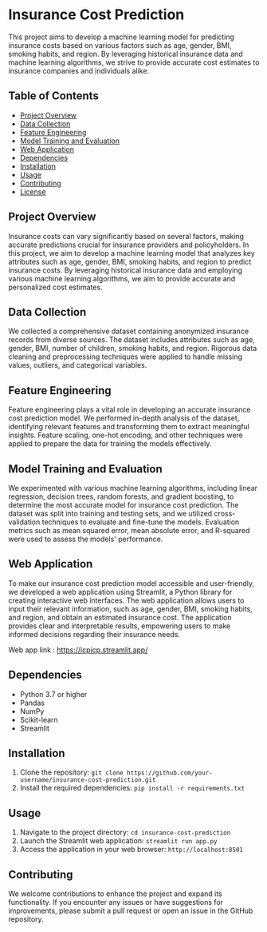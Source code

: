 # Insurance Cost Prediction

This project aims to develop a machine learning model for predicting insurance costs based on various factors such as age, gender, BMI, smoking habits, and region. By leveraging historical insurance data and machine learning algorithms, we strive to provide accurate cost estimates to insurance companies and individuals alike.

## Table of Contents

- [Project Overview](#project-overview)
- [Data Collection](#data-collection)
- [Feature Engineering](#feature-engineering)
- [Model Training and Evaluation](#model-training-and-evaluation)
- [Web Application](#web-application)
- [Dependencies](#dependencies)
- [Installation](#installation)
- [Usage](#usage)
- [Contributing](#contributing)
- [License](#license)

## Project Overview

Insurance costs can vary significantly based on several factors, making accurate predictions crucial for insurance providers and policyholders. In this project, we aim to develop a machine learning model that analyzes key attributes such as age, gender, BMI, smoking habits, and region to predict insurance costs. By leveraging historical insurance data and employing various machine learning algorithms, we aim to provide accurate and personalized cost estimates.

## Data Collection

We collected a comprehensive dataset containing anonymized insurance records from diverse sources. The dataset includes attributes such as age, gender, BMI, number of children, smoking habits, and region. Rigorous data cleaning and preprocessing techniques were applied to handle missing values, outliers, and categorical variables.

## Feature Engineering

Feature engineering plays a vital role in developing an accurate insurance cost prediction model. We performed in-depth analysis of the dataset, identifying relevant features and transforming them to extract meaningful insights. Feature scaling, one-hot encoding, and other techniques were applied to prepare the data for training the models effectively.

## Model Training and Evaluation

We experimented with various machine learning algorithms, including linear regression, decision trees, random forests, and gradient boosting, to determine the most accurate model for insurance cost prediction. The dataset was split into training and testing sets, and we utilized cross-validation techniques to evaluate and fine-tune the models. Evaluation metrics such as mean squared error, mean absolute error, and R-squared were used to assess the models' performance.

## Web Application

To make our insurance cost prediction model accessible and user-friendly, we developed a web application using Streamlit, a Python library for creating interactive web interfaces. The web application allows users to input their relevant information, such as age, gender, BMI, smoking habits, and region, and obtain an estimated insurance cost. The application provides clear and interpretable results, empowering users to make informed decisions regarding their insurance needs.

Web app link : https://icpicp.streamlit.app/

## Dependencies

- Python 3.7 or higher
- Pandas
- NumPy
- Scikit-learn
- Streamlit

## Installation

1. Clone the repository: `git clone https://github.com/your-username/insurance-cost-prediction.git`
2. Install the required dependencies: `pip install -r requirements.txt`

## Usage

1. Navigate to the project directory: `cd insurance-cost-prediction`
2. Launch the Streamlit web application: `streamlit run app.py`
3. Access the application in your web browser: `http://localhost:8501`

## Contributing

We welcome contributions to enhance the project and expand its functionality. If you encounter any issues or have suggestions for improvements, please submit a pull request or open an issue in the GitHub repository.


